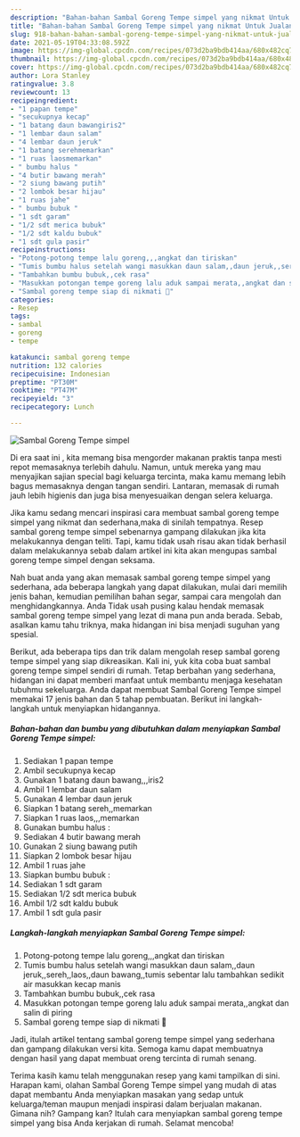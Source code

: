 ```yaml
---
description: "Bahan-bahan Sambal Goreng Tempe simpel yang nikmat Untuk Jualan"
title: "Bahan-bahan Sambal Goreng Tempe simpel yang nikmat Untuk Jualan"
slug: 918-bahan-bahan-sambal-goreng-tempe-simpel-yang-nikmat-untuk-jualan
date: 2021-05-19T04:33:08.592Z
image: https://img-global.cpcdn.com/recipes/073d2ba9bdb414aa/680x482cq70/sambal-goreng-tempe-simpel-foto-resep-utama.jpg
thumbnail: https://img-global.cpcdn.com/recipes/073d2ba9bdb414aa/680x482cq70/sambal-goreng-tempe-simpel-foto-resep-utama.jpg
cover: https://img-global.cpcdn.com/recipes/073d2ba9bdb414aa/680x482cq70/sambal-goreng-tempe-simpel-foto-resep-utama.jpg
author: Lora Stanley
ratingvalue: 3.8
reviewcount: 13
recipeingredient:
- "1 papan tempe"
- "secukupnya kecap"
- "1 batang daun bawangiris2"
- "1 lembar daun salam"
- "4 lembar daun jeruk"
- "1 batang serehmemarkan"
- "1 ruas laosmemarkan"
- " bumbu halus "
- "4 butir bawang merah"
- "2 siung bawang putih"
- "2 lombok besar hijau"
- "1 ruas jahe"
- " bumbu bubuk "
- "1 sdt garam"
- "1/2 sdt merica bubuk"
- "1/2 sdt kaldu bubuk"
- "1 sdt gula pasir"
recipeinstructions:
- "Potong-potong tempe lalu goreng,,,angkat dan tiriskan"
- "Tumis bumbu halus setelah wangi masukkan daun salam,,daun jeruk,,sereh,,laos,,daun bawang,,tumis sebentar lalu tambahkan sedikit air masukkan kecap manis"
- "Tambahkan bumbu bubuk,,cek rasa"
- "Masukkan potongan tempe goreng lalu aduk sampai merata,,angkat dan salin di piring"
- "Sambal goreng tempe siap di nikmati 🤗"
categories:
- Resep
tags:
- sambal
- goreng
- tempe

katakunci: sambal goreng tempe 
nutrition: 132 calories
recipecuisine: Indonesian
preptime: "PT30M"
cooktime: "PT47M"
recipeyield: "3"
recipecategory: Lunch

---
```



![Sambal Goreng Tempe simpel](https://img-global.cpcdn.com/recipes/073d2ba9bdb414aa/680x482cq70/sambal-goreng-tempe-simpel-foto-resep-utama.jpg)

Di era  saat ini , kita memang bisa mengorder makanan praktis tanpa mesti repot memasaknya terlebih dahulu. Namun, untuk mereka yang mau menyajikan sajian special bagi keluarga tercinta, maka kamu memang lebih bagus memasaknya dengan tangan sendiri. Lantaran, memasak di rumah jauh lebih higienis dan juga bisa menyesuaikan dengan selera keluarga.

Jika kamu sedang mencari inspirasi cara membuat sambal goreng tempe simpel yang nikmat dan sederhana,maka di sinilah tempatnya. Resep sambal goreng tempe simpel  sebenarnya gampang dilakukan jika kita melakukannya dengan teliti. Tapi, kamu tidak usah risau akan tidak berhasil dalam melakukannya 
sebab dalam artikel ini kita akan mengupas sambal goreng tempe simpel dengan seksama.  



Nah buat anda yang akan memasak sambal goreng tempe simpel yang sederhana, ada beberapa langkah yang dapat dilakukan, mulai dari memilih jenis bahan, kemudian pemilihan bahan segar, sampai cara mengolah dan menghidangkannya. Anda Tidak usah pusing kalau hendak memasak sambal goreng tempe simpel yang lezat di mana pun anda berada. Sebab, asalkan kamu  tahu triknya, maka hidangan ini bisa menjadi suguhan yang spesial.

Berikut, ada beberapa tips dan trik dalam mengolah resep sambal goreng tempe simpel yang siap dikreasikan. Kali ini, yuk kita coba buat sambal goreng tempe simpel sendiri di rumah. Tetap berbahan yang sederhana, hidangan ini dapat memberi manfaat untuk membantu menjaga kesehatan tubuhmu sekeluarga. Anda dapat membuat Sambal Goreng Tempe simpel memakai 17 jenis bahan dan 5 tahap pembuatan. Berikut ini langkah-langkah untuk menyiapkan hidangannya.

<!--inarticleads1-->

##### Bahan-bahan dan bumbu yang dibutuhkan dalam menyiapkan Sambal Goreng Tempe simpel:

1. Sediakan 1 papan tempe
1. Ambil secukupnya kecap
1. Gunakan 1 batang daun bawang,,,iris2
1. Ambil 1 lembar daun salam
1. Gunakan 4 lembar daun jeruk
1. Siapkan 1 batang sereh,,memarkan
1. Siapkan 1 ruas laos,,,memarkan
1. Gunakan  bumbu halus :
1. Sediakan 4 butir bawang merah
1. Gunakan 2 siung bawang putih
1. Siapkan 2 lombok besar hijau
1. Ambil 1 ruas jahe
1. Siapkan  bumbu bubuk :
1. Sediakan 1 sdt garam
1. Sediakan 1/2 sdt merica bubuk
1. Ambil 1/2 sdt kaldu bubuk
1. Ambil 1 sdt gula pasir




<!--inarticleads2-->

##### Langkah-langkah menyiapkan Sambal Goreng Tempe simpel:

1. Potong-potong tempe lalu goreng,,,angkat dan tiriskan
1. Tumis bumbu halus setelah wangi masukkan daun salam,,daun jeruk,,sereh,,laos,,daun bawang,,tumis sebentar lalu tambahkan sedikit air masukkan kecap manis
1. Tambahkan bumbu bubuk,,cek rasa
1. Masukkan potongan tempe goreng lalu aduk sampai merata,,angkat dan salin di piring
1. Sambal goreng tempe siap di nikmati 🤗




Jadi, itulah artikel tentang  sambal goreng tempe simpel  yang sederhana dan gampang dilakukan versi kita. Semoga kamu dapat membuatnya dengan hasil yang dapat membuat oreng tercinta di rumah senang. 

Terima kasih kamu telah menggunakan resep yang kami tampilkan di sini. Harapan kami, olahan  Sambal Goreng Tempe simpel yang mudah di atas dapat membantu Anda menyiapkan masakan yang sedap untuk keluarga/teman maupun menjadi inspirasi dalam berjualan makanan. Gimana nih? Gampang kan? Itulah cara menyiapkan sambal goreng tempe simpel yang bisa Anda kerjakan di rumah. Selamat mencoba!


